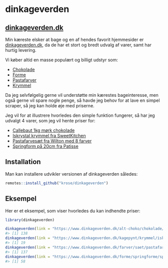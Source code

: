 
<!-- README.md is generated from README.Rmd. Please edit that file -->

# dinkageverden

<!-- badges: start -->
<!-- badges: end -->

## [dinkageverden.dk](https://www.dinkageverden.dk)

Min kæreste elsker at bage og en af hendes favorit hjemmesider er
[dinkageverden.dk](https://www.dinkageverden.dk), da de har et stort og
bredt udvalg af varer, samt har hurtig levering.

Vi køber altid en masse populært og billigt udstyr som:

-   [Chokolade](https://www.dinkageverden.dk/alt-choko)
-   [Forme](https://www.dinkageverden.dk/forme)
-   [Pastafarver](https://www.dinkageverden.dk/farver/pastafarver)
-   [Krymmel](https://www.dinkageverden.dk/kagepynt/krymmel)

Da jeg selvfølgelig gerne vil understøtte min kærestes bageinteresse,
men også gerne vil spare nogle penge, så havde jeg behov for at lave en
simpel scraper, så jeg kan holde øje med priserne.

Jeg vil for at illustrere hvorledes den simple funktion fungerer, så har
jeg udvalgt 4 varer, som jeg vil hente priser for:

-   [Callebaut 1kg mørk
    chokolade](https://www.dinkageverden.dk/alt-choko/chokolade/callebaut-chokolade-811-mork-1kg)
-   [Iskrystal krymmel fra
    SweetKitchen](https://www.dinkageverden.dk/kagepynt/krymmel/iskrystal-krymmel-mix-mperlemor-40g)
-   [Pastafarvesæt fra Wilton med 8
    farver](https://www.dinkageverden.dk/farver/saet/pastafarve-saet-8-farver-wilton)
-   [Springform på 20cm fra
    Patisse](https://www.dinkageverden.dk/forme/springforme/springform-o20cm)

## Installation

Man kan installere udvikler versionen af dinkageverden således:

``` r
remotes::install_github("krose/dinkageverden")
```

## Eksempel

Her er et eksempel, som viser hvorledes du kan indhendte priser:

``` r
library(dinkageverden)

dinkageverden(link = "https://www.dinkageverden.dk/alt-choko/chokolade/callebaut-chokolade-811-mork-1kg")
#> [1] 138
dinkageverden(link = "https://www.dinkageverden.dk/kagepynt/krymmel/iskrystal-krymmel-mix-mperlemor-40g")
#> [1] 19
dinkageverden(link = "https://www.dinkageverden.dk/farver/saet/pastafarve-saet-8-farver-wilton")
#> [1] 137
dinkageverden(link = "https://www.dinkageverden.dk/forme/springforme/springform-o20cm")
#> [1] 58
```
